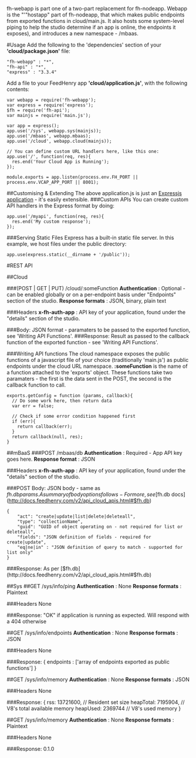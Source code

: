 fh-webapp is part one of a two-part replacement for fh-nodeapp. Webapp is the "'"hostapp" part of fh-nodeapp, that which makes public endpoints from exported functions in cloud/main.js.
It also hosts some system-level piping to help the studio determine if an app is online, the endpoints it exposes), and introduces a new namespace - /mbaas.

#Usage
Add the following to the 'dependencies' section of your **'cloud/package.json'** file:

    "fh-webapp" : "*",
    "fh-api" : "*",
    "express" : "3.3.4"
Add a file to your FeedHenry app **'cloud/application.js'**, with the following contents:

    var webapp = require('fh-webapp');
    var express = require('express');
    $fh = require('fh-api');
    var mainjs = require('main.js');

    var app = express();
    app.use('/sys', webapp.sys(mainjs));
    app.use('/mbaas', webapp.mbaas);
    app.use('/cloud', webapp.cloud(mainjs));

    // You can define custom URL handlers here, like this one:
    app.use('/', function(req, res){
      res.end('Your Cloud App is Running');
    });

    module.exports = app.listen(process.env.FH_PORT || process.env.VCAP_APP_PORT || 8001);

##Customising & Extending
The above application.js is just an [Expressjs application](http://expressjs.com/api.html) - it's easily extensible. 
###Custom APIs
You can create custom API handlers in the Express format by doing:

    app.use('/myapi', function(req, res){
      res.end('My custom response');
    });
###Serving Static Files
Express has a built-in static file server. In this example, we host files under the public directory:  
    
    app.use(express.static(__dirname + '/public'));


#REST API	


##Cloud

###(POST | GET | PUT) /cloud/:someFunction
**Authentication** : Optional - can be enabled globally or on a per-endpoint basis under "Endpoints" section of the studio.
**Response formats** : JSON, binary, plain text

###Headers
**x-fh-auth-app** : API key of your application, found under the "details" section of the studio.

###Body:
JSON format - paramaters to be passed to the exported function, see 'Writing API Functions'.
###Response:
Result as passed to the callback function of the exported function - see 'Writing API Functions'.


###Writing API functions
The cloud namespace exposes the public functions of a javascript file of your choice (traditionally 'main.js') as public endpoints under the cloud URL namespace.
**:someFunction** is the name of a function attached to the 'exports' object. These functions take two paramaters - the first is the data sent in the POST, the second is the callback function to call.

    exports.getConfig = function (params, callback){
      // Do some work here, then return data
      var err = false;

      // Check if some error condition happened first
      if (err){
        return callback(err);
      }
      return callback(null, res);
    }
##mBaaS
###POST /mbaas/db
**Authentication** : Required - App API key goes here.
**Response format** : JSON

###Headers
**x-fh-auth-app** : API key of your application, found under the "details" section of the studio.

###POST Body:
JSON body - same as $fh.db params. A summary of body options follows - For more, see [$fh.db docs](http://docs.feedhenry.com/v2/api_cloud_apis.html#$fh.db)

    {
        "act": "create|update|list|delete|deleteall",
        "type": "collectionName",
        "guid": "GUID of object operating on - not required for list or deleteall",
        "fields": "JSON definition of fields - required for create|update",
        "eq|ne|in" : "JSON definition of query to match - supported for list only"
    }

###Response:
As per [$fh.db](http://docs.feedhenry.com/v2/api_cloud_apis.html#$fh.db)

##Sys
##GET /sys/info/ping
**Authentication** : None
**Response formats** : Plaintext

###Headers
None

###Response:
    "OK"
if application is running as expected. Will respond with a 404 otherwise

##GET /sys/info/endpoints
**Authentication** : None
**Response formats** : JSON

###Headers
None

###Response:
    {
      endpoints : ['array of endpoints exported as public functions']
    }

##GET /sys/info/memory
**Authentication** : None
**Response formats** : JSON

###Headers
None

###Response:
    {
      rss: 13721600, // Resident set size
      heapTotal: 7195904, // V8's total available memory
      heapUsed: 2369744  // V8's used memory
    }

##GET /sys/info/memory
**Authentication** : None
**Response formats** : Plaintext

###Headers
None

###Response:
    0.1.0
